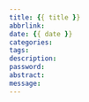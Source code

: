 ```yaml
---
title: {{ title }}
abbrlink:
date: {{ date }}
categories:
tags:
description: 
password: 
abstract: 
message: 
---
```

